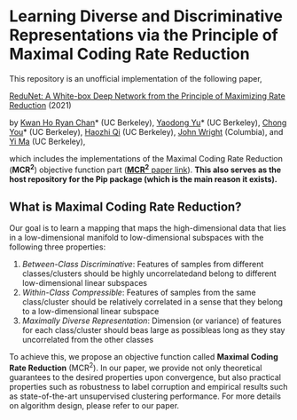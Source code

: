 # Learning Diverse and Discriminative Representations via the Principle of Maximal Coding Rate Reduction
This repository is an unofficial implementation of the following paper,

 [ReduNet: A White-box Deep Network from the Principle of Maximizing Rate Reduction](https://arxiv.org/abs/2105.10446) (2021) 

by [Kwan Ho Ryan Chan](https://ryanchankh.github.io)* (UC Berkeley), [Yaodong Yu](https://yaodongyu.github.io/)* (UC Berkeley), [Chong You](https://sites.google.com/view/cyou)* (UC Berkeley), [Haozhi Qi](https://haozhi.io/) (UC Berkeley), [John Wright](http://www.columbia.edu/~jw2966/) (Columbia), and [Yi Ma](http://people.eecs.berkeley.edu/~yima/) (UC Berkeley),

which includes the implementations of the Maximal Coding Rate Reduction (**MCR<sup>2</sup>**) objective function part ([**MCR<sup>2</sup>** paper link](https://arxiv.org/abs/2006.08558)). **This also serves as the host repository for the Pip package (which is the main reason it exists).**

## What is Maximal Coding Rate Reduction? 
Our goal is to learn a mapping that maps the high-dimensional data that lies in a low-dimensional manifold to low-dimensional subspaces with the following three properties: 

1. _Between-Class Discriminative_: Features of samples from different classes/clusters should be highly uncorrelatedand belong to different low-dimensional linear subspaces
2. _Within-Class Compressible_: Features of samples from the same class/cluster should be relatively correlated in a sense that they belong to a low-dimensional linear subspace
3. _Maximally Diverse Representation_: Dimension (or variance) of features for each class/cluster should beas large as possibleas long as they stay uncorrelated from the other classes

To achieve this, we propose an objective function called **Maximal Coding Rate Reduction** (MCR<sup>2</sup>). In our paper, we provide not only theoretical guarantees to the desired properties upon convergence, but also practical properties such as robustness to label corruption and empirical results such as state-of-the-art unsupervised clustering performance. For more details on algorithm design, please refer to our paper.

